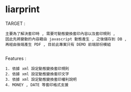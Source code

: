 liarprint
=========

TARGET : 
```
主要為了解決套印時 , 需要可動態變換套印內容以及套印規則 , 
因此先將變動的內容藉由 javascript 動態產生 , 之後儲存到 DB , 
再經由後端產生 PDF , 目前此專案只有 DEMO 前端部份模組
   
```

Features : 
```
1. 依據 xml 設定動態變換套印規則
2. 依據 xml 設定動態變換套印文字
3. 依據 xml 設定動態變換套印權利說明
4. MONEY , DATE 等套印格式支援
   
```
